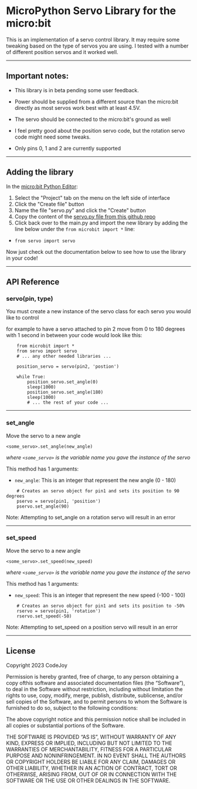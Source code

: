 # MicroPython Servo Library for the micro:bit

This is an implementation of a servo control library. It may require some tweaking based on the type of servos you are using. I tested with a number of different position servos and it worked well.
_____

## Important notes:
* This library is in beta pending some user feedback.

* Power should be supplied from a different source than the micro:bit directly as most servos work best with at least 4.5V.

* The servo should be connected to the micro:bit's ground as well

* I feel pretty good about the position servo code, but the rotation servo code might need some tweaks.

* Only pins 0, 1 and 2 are currently supported

_____
## Adding the library

In the [micro:bit Python Editor](https://python.microbit.org/):
1. Select the "Project" tab on the menu on the left side of interface
2. Click the "Create file" button
3. Name the file "servo.py" and click the "Create" button
4. Copy the content of the [servo.py file from this github repo](https://github.com/CodeJoyEducation/microbit-servo-python/blob/main/servo.py)
7. Click back over to the main.py and import the new library by adding the line below under the `from microbit import *` line:
  * `from servo import servo`

Now just check out the documentation below to see how to use the library in your code!

---
## API Reference

### servo(pin, type)
You must create a new instance of the servo class for each servo you would like to control

for example to have a servo attached to pin 2 move from 0 to 180 degrees with 1 second in between your code would look like this:
```
    from microbit import *
    from servo import servo
    # ... any other needed libraries ...

    position_servo = servo(pin2, 'postion')

    while True:
        position_servo.set_angle(0)
        sleep(1000)
        position_servo.set_angle(180)
        sleep(1000)
        # ... the rest of your code ...
```
---

### set_angle
Move the servo to a new angle

`<some_servo>.set_angle(new_angle)`

_where `<some_servo>` is the variable name you gave the instance of the servo_

This method has 1 arguments:
* `new_angle`: This is an integer that represent the new angle (0 - 180)

```
    # Creates an servo object for pin1 and sets its position to 90 degrees
    pservo = servo(pin1, 'position')
    pservo.set_angle(90)
```

Note: Attempting to set_angle on a rotation servo will result in an error

---

### set_speed
Move the servo to a new angle

`<some_servo>.set_speed(new_speed)`

_where `<some_servo>` is the variable name you gave the instance of the servo_

This method has 1 arguments:
* `new_speed`: This is an integer that represent the new speed (-100 - 100)

```
    # Creates an servo object for pin1 and sets its position to -50%
    rservo = servo(pin1, 'rotation')
    rservo.set_speed(-50)
```

Note: Attempting to set_speed on a position servo will result in an error
_____

## License

Copyright 2023 CodeJoy

Permission is hereby granted, free of charge, to any person obtaining a copy ofthis software and associated documentation files (the “Software”), to deal in the
Software without restriction, including without limitation the rights to use, 
copy, modify, merge, publish, distribute, sublicense, and/or sell copies of the 
Software, and to permit persons to whom the Software is furnished to do so, 
subject to the following conditions:

The above copyright notice and this permission notice shall be included in all 
copies or substantial portions of the Software.

THE SOFTWARE IS PROVIDED “AS IS”, WITHOUT WARRANTY OF ANY KIND, EXPRESS OR 
IMPLIED, INCLUDING BUT NOT LIMITED TO THE WARRANTIES OF MERCHANTABILITY, FITNESS 
FOR A PARTICULAR PURPOSE AND NONINFRINGEMENT. IN NO EVENT SHALL THE AUTHORS OR 
COPYRIGHT HOLDERS BE LIABLE FOR ANY CLAIM, DAMAGES OR OTHER LIABILITY, WHETHER 
IN AN ACTION OF CONTRACT, TORT OR OTHERWISE, ARISING FROM, OUT OF OR IN 
CONNECTION WITH THE SOFTWARE OR THE USE OR OTHER DEALINGS IN THE SOFTWARE.
